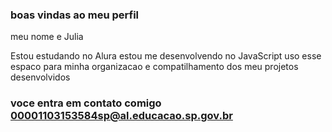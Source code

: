 ### boas vindas ao meu perfil

meu nome e Julia

Estou estudando no Alura 
estou me desenvolvendo no JavaScript
uso esse espaco para minha organizacao e compatilhamento dos meu projetos desenvolvidos

### voce entra em contato comigo 00001103153584sp@al.educacao.sp.gov.br
